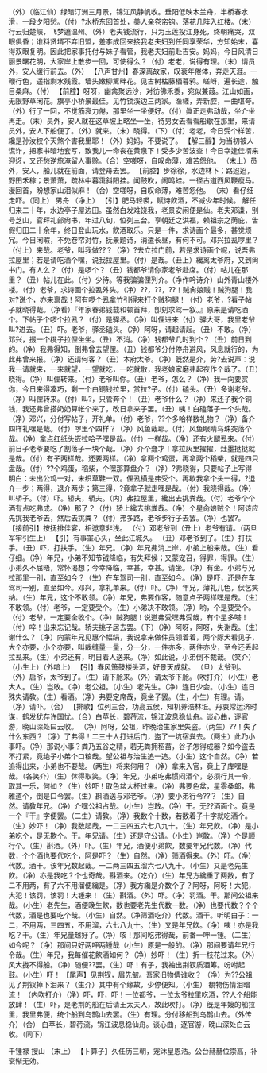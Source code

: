 <!-- { "loadSidebar": true } -->
（外）（临江仙）绿暗汀洲三月景，锦江风静帆收。垂阳低映木兰舟，半桥春水滑，一段夕阳愁。（付）?水桥东回首处，美人亲卷帘钩。落花几阵入红楼。（末）行云归楚峡，飞梦遶温州。（外）老夫钱流行，只为玉莲投江身死，终朝痛哭，双眼俱昏；谁料贤壻不弃旧盟，差李成回来接我老夫妇到任同享荣华，方知始末，喜得双眼复明。因此把家事托付与妹子看管，我老夫妇前赴吉安。妈妈，今日风清日丽景曙花明，大家岸上散步一回，可使得么？（付）老老，说得有理。（末）请员外，安人缓行前去。（外）
【八声甘州】春深离故家，叹衰年倦体，奔走天涯。一鞭行色，遥指剩水残霞。墙头嫩柳篱畔花。见古树枯藤栖暮鸦。嵯岈，遍长途，触目桑麻。（付）
【前腔】呀呀，幽禽聚远沙，对彷佛禾黍，宛似兼葭。江山如画，无限野草闲花。旗亭小桥景最佳。见竹锁溪边三两家。渔槎，弄新腔，一曲堪夸。
（外）行了一回，不觉筋衰力倦，那里坐一坐便好。（付）眞正走弗动哉，坐介坐再走。（末）员外，安人就在这草坡上略坐一坐，待男女去看看船歇在那里，来请员外，安人下船便了。（外）就来。（末）晓得。（下）（付）老老，今日受个样苦，纔是孙汝权个天煞个害我里耶！（外）妈妈，不要说了。
【解三酲】为当初被人谎诈，把家书暗地套写，致我儿一命丧在黄泉下！受多少苦波查！今日幸逢佳壻来迎迓，又还愁逆旅淹留人事赊。（合）空嗟呀，自叹命薄，难苦怨他。
（末上）员外，安人，船儿就在前面，请登舟去罢。
【前腔】步徐徐，水边林下；路迢迢，野田禾稼；景萧萧，疏林中暮霭斜阳挂。闻鼓吹，闹鸣蛙。一径古道西风鞭瘦马。漫回首，盼想家山泪似麻！（合）空嗟呀，自叹命薄，难苦怨他。
（末）看仔细走吓。（同上）
男舟
（净上）
【引】肥马轻裘，赋诗飮酒，不减少年时候。
解任归来二十年，水边亭子屋边田。虽然白发难饶我，老景安闲便是仙。老夫邓谦，别号芝山，官拜礼部尙书，年过八旬，位列三台。享朝廷之洪福，赖祖宗之荫庇，吿假归田二十余年，终日登山玩水，飮酒取乐。只是一件，求诗画个最多，甚觉烦冗。今日闲暇，不免卷帘对竹，抚景题诗，消遣长昼，有何不可。邓兴拉厾啰里？（付上）来哉。老爷，叫我做??？（净）?去立拉门前，若是求诗画个呢，说吾弗拉屋里；若是请吃酒个嘿，说我拉屋里。（付）是哉。（丑上）纔离太爷府，又到尙书门。有人么？（付）是啰个？（丑）钱都爷请你家老爷赴席。（付）帖儿在那里？（丑）帖儿在此。（付）少待。等我骗骗俚列介。（净作吟诗介）山外青山楼外楼。（付）老爷，求诗画个拉厾外头。（净）??，??，??！贼肏娘贼！贼狗腿！我对?说个，亦来禀哉！阿有啰个厾拿竹引得来打个贼狗腿！（付）老爷，?看子帖子就晓得哉。（净看）『年家眷弟钱载和顿首拜，卽刻求驾一叙。』原来是请吃酒个。下帖子个啰个拉厾？（付）是驿丞。（净）叫俚进来（付）驿大哥，我里老爷叫?进去。（丑）吓。老爷，驿丞磕头。（净）阿呀，请起请起。（丑）不敢。（净）邓兴，掇一个櫈子拉俚坐坐。（丑）不消。（净）钱都爷几时到个？（丑）前日到的。（净）我弗得知，倒弗曾去望俚。（丑）钱都爷分付停舟避风，风息就行的，为此弗曾来报。（净）还请何客？（丑）本府太爷。（净）旣然是介，劳?去说声：说我一请就来，一来就望，一望就吃，一吃就散，我老娘家磨弗起夜作个哉了。（丑）晓得。（净）叫俚转来。（付）老爷叫你。（丑）老爷，怎么？（净）我一向要赏你，今日来得凑巧，剩一个白铜钱拉里，赏拉?子。（付）磕头。（丑）多谢老爷。（净）叫俚转来。（付）叫?，只管奔个！（丑）老爷什么？（净）来还子我个铜钱，我还弗曾搭奶奶算帐个来了，改日拿来子罢。（丑）咦！白磕落子一个头哉。（净）邓兴，分付写帖子，开礼单。（付）老爷，??个多哈样数礼物？（净）备介四样礼嘿是哉。（付）啰里个四样？（净）风鱼哉耶。（付）风鱼眼睛乌珠突落个哉。（净）拿点红纸头嵌拉哈子嘿是哉。（付）一样哉。（净）还有火腿厾来。（付）前日子老爷要吃了割落子一块个哉。（净）介个蠢才！拿拉灰里擢擢，灶墨挞挞就是哉。（付）有子两样哉。还要两样。（净）拿两个鸡蛋，再拿两个稻柴，就是四只盘哉。（付）??个鸡蛋，稻柴，个嘿那算盘介？（净）?弗晓得，只要帖子上写得明白：未出公鸡一对，未织草鞋一双。俚厾横是弗受个。再歇我拿个头一得，?退介一步；两得，退介两步；第三得，?竟拿子就走嘿是哉。（付）我晓得哉。（净）叫轿子。（付）吓。轿夫，轿夫。（内）弗拉屋里，纔出去挑粪哉。（付）老爷个个酒有点吃弗成。（净）那了？（付）轿上纔去挑粪哉。（净）个星肏娘贼个！阿该应先挑我老爷去，然后去挑粪？（付）弗多路，老爷步行子去罢。（净）也罢?。
【接前引】按抚排佳宴，相邀意非浅。
（付）邓老爷到（丑上）老爷有请。（两旦军牢引生上）
【引】有事罣心头，坐此江城久。
（丑）邓老爷到了。（生）打扶手。（丑）吓，打扶手。（生）年兄。（净）年兄弗消上岸，小弟上船来哉。（生）看仔细。（净）年兄，小弟不知节钺降临，有失拜候；又蒙宠召，得罪，得罪。（生）小弟久不屈晤，常怀渴想；今幸降临，幸甚，幸甚。请坐。（净）有坐。小弟与兄拉那里一别，直至如今？（生）在车驾司一别，直至如今。（净）是吓，还是在车驾司一别，直至如今。邓兴，拿礼单来。（付）吓。（净）年兄，薄礼几色，伏乞笑纳。（生）年兄，这个不敢领。（净）年兄，弗要作客，随意点子两样嘿是哉。（生）不敢领。（付）老爷，一定要受个。（生）小弟决不敢领。（净）哟，个是要受个。（付）老爷，一定要全收个。（净）贼狗腿！说道弗受嘿弗受哉，有个星多嗒！（付）啐！出来忘记哉。轿夫挑子居去罢。（下）（净）阿呀，阿呀，失谢哉。（生）谢什么？（净）向蒙年兄见惠个幅绢，我说拿来做件员领着着，两个豚犬看见子，大个亦要，小个亦要，叫裁缝量一量，分一分，一件亦多，两件亦少，至今还丢起拉厾来。（生）小弟还有，明日着人送来。（净）如此说，小弟倒不裁哉。（笑介）（小生上）（外喑上）
【引】春风箫鼓楼头酒，好景天成就。
（旦）太爷到。（外）启爷，太爷到了。（生）请下舱来。（外）请太爷下舱。（吹打介）（小生）老大人。（生）岂敢。（净）老公祖。（小生）老先生。（净）连日少会。（小生）连日殊失请敎。（生）看酒。（净）弗要定席哉，竟坐子罢。（生，小生）有理。请。（净）请吓。（合）
【排歌】位列三台，功高五侯，知机养浩林坵。丹衷常运济时谋，鹤发犹存许国忧。（合）白苹长，碧荇流，锦江波息稳仙舟。谈心曲，逐官游，晚山深处曰云收。
（净）阿呀，公祖，昨晚治生家里失盗。（两生）??！失了什么东西？（净）了弗得！二三十人打进后门，盗了一坑宿粪去。（两生）此乃小事吓。（净）那说小事？粪乃五谷之精，若无粪拥稻苗，谷子怎得成器？如今盗去不打紧，竟绝子小弟个口粮哉。望公祖与治生追一追。（小生）这个自然。（净）若追得出来，小弟也不要哉。（两生）将来何用？（净）拿来入官，竟上了库嘿是哉。（各笑介）（生）休得取笑。（净）年兄，小弟吃弗惯闷酒个，必须行其一令，取其一乐，何如？（生）妙吓！取色盆大杯过来。（净）弗要色盆，星零桑郞，弗雅道个，倒是口令罢。（生）斟酒送与邓老爷。（净）要小弟行令??？（生）自然。请敎年兄。（净）介嘿公祖占哉。（小生）岂敢。（净）干。无??酒面个。竟是一个『干』字便罢。（二生）请敎。（净）我数个十数，若数着子十字就吃酒个。（生）妙吓！（净）我数起哉，一二三四五六七八九十。（生）年兄飮。（净）是小弟吃个，是无欺个。干。年兄请。（生）还是守公请。（小生）岂敢。（净）个是顺行个。（生）斟酒。（外）吓。（生）年兄，酒便小弟飮，数要年兄代数。（净）代数，个个酒也要代吃个，阿是吓？（生）自然。（净）筛酒得来。（外）吓。（净）代数。酒干。该年兄数起哉。一二两三四五溜六七八九十。（小生）又是老先生飮。（净）亦是我吃？个也奇哉。斟酒来。（吃介）（生）年兄方纔重了两数，有了二不用两，有了六不用溜便纔是。（净）我方纔是介数个了？阿呀，阿呀！大犯，大犯！该罚，该罚！大锺来！（生）斟酒。（外）吓。（净）罚酒。干。那间公祖来哉。（小生）老先生，酒便晚生飮，数也要老先生代数一数。（净）也要代数？个个代数，酒是也要吃个哉。（小生）自然。（净筛酒吃介）代数。酒干。听明白子：一二，不用两，三四五，不用溜，六七八九十。（生）又是年兄飮。（净）咦！亦是我吃？干。（生）年兄量越好了。（净）咳！那间吃弗得哉，前番一呷一锺。（二生）如今呢？（净）那间只好两呷两锺哉（小生）原是一般的。（净）那间要请年兄行令哉。（生）年兄，我每催花飮酒如何？（净）妙吓！（生）折一枝花过来。（外）风大拢不得船。（净）随便??罢。（生）吓！有子，我袖出荆钗质酒筹。吩咐起鼓。（小生）吓！
【尾声】见荆钗，眉先皱。吾家旧物倩谁收？
（净）为??公祖见了荆钗掉下泪来？（生介）其中有个缘故，少停便知。（小生）
覩物伤情泪暗流！
（内吹打介）（净）吓，吓，吓！一位都爷，一位太爷拉里吃酒，??人个船能放肆！（生）吓，是老荆的船在后请王太夫人，故此吹打。（净）旣是年嫂的船拉里，我里弗便，统个船到乌鹊山去罢。（生）有理。分付移船到乌鹊山去。（外传介）（合）
白苹长，碧荇流，锦江波息稳仙舟。谈心曲，逐官游，晚山深处白云收。（同下）
 
千锺禄 
搜山
（末上）
【卜算子】久任历三朝，宠沐皇恩浩。公台赫赫位崇高，补衮惭无効。
